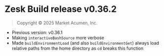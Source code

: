 # Zesk Build release v0.36.2

> Copyright &copy; 2025 Market Acumen, Inc.

- Previous version: v0.36.1
- Making `interactiveBashSource` more verbose
- Made `buildEnvironmentLoad` (and also `buildEnvironmentGet`) always load relative paths from the home directory as `cd` breaks this function
